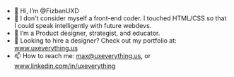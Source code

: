 - 👋 Hi, I’m @FizbanUXD
- 👀 I don't consider myself a front-end coder. I touched HTML/CSS so that I could speak intelligently with future webdevs.
- 🌱 I’m a Product designer, strategist, and educator.
- 💞️ Looking to hire a designer? Check out my portfolio at: www.uxeverything.us
- 📫 How to reach me: max@uxeverything.us, or www.linkedin.com/in/uxeverything
<!---
FizbanUXD/FizbanUXD is a ✨ special ✨ repository because its `README.md` (this file) appears on your GitHub profile.
You can click the Preview link to take a look at your changes.
--->
